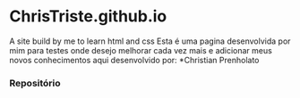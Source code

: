 # ChrisTriste.github.io
A site build by me to learn html and css
Esta é uma pagina desenvolvida por mim para testes onde desejo melhorar cada vez mais e adicionar meus novos conhecimentos aqui
desenvolvido por:
*Christian Prenholato

### Repositório
